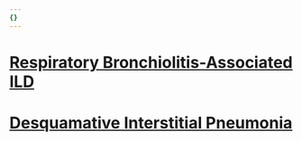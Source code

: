 ```yaml
---
{}
---
```

   
# [Respiratory Bronchiolitis-Associated ILD](../../../../Pulmonary%20Medicine/02.%20Diseases%20of%20the%20Lung%20Parenchyma/02.1.%20Diffuse%20Parenchymal%20Lung%20Disease/Idiopathic%20Interstitial%20Pneumonias/Smoking%20Related%20Interstitial%20Pneumonia/Respiratory%20Bronchiolitis-Associated%20ILD.md)   
# [Desquamative Interstitial Pneumonia](../../../../Pulmonary%20Medicine/02.%20Diseases%20of%20the%20Lung%20Parenchyma/02.1.%20Diffuse%20Parenchymal%20Lung%20Disease/Idiopathic%20Interstitial%20Pneumonias/Smoking%20Related%20Interstitial%20Pneumonia/Desquamative%20Interstitial%20Pneumonia.md)